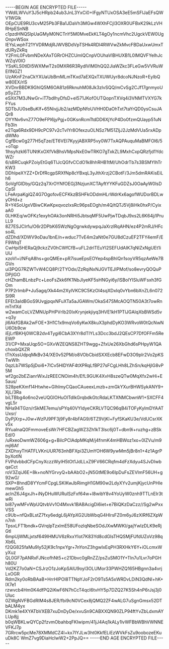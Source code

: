 -----BEGIN AGE ENCRYPTED FILE-----
YWdlLWVuY3J5cHRpb24ub3JnL3YxCi0+IFgyNTUxOSA3eE5mSFlJaEFsQWV1WGlk
OEpCUE9RU3cvM25Pb3FBa1JDaVh3MGw4WXhFCjI3OXR0UFBxK29kLzVHRHpESnNB
c1pzdHNQSlpUaGMyM0NCTnY5M0MveEkKLT4gOy1ncmVhc2UgckVEW0UgOnpvWSox
IEYsLwphT21YVDRMdjRJWVBDdVpTSHk4RDl4RWVwZkMvcFBDaUxwUmxTdURyZkRq
Y2FmL0FvbmNDeXAxTGRrOHZCUmlQCnpVOUhaVlBHUXB1L0lMQVFYelhJcWZqV0lO
YSsKLS0tIDI5WXMwT2s0MXR6R3RydlVlM0hQQ2JiaWZkc3FLeGw5VVRuWEl1NGZ1
UzAKnF2naCkYXUaUbBmMLmTKxd7aEXQxTXUWUyr8dcoNJNzoR+EylbQw80EX/rlS
XVDnrBBDK9GhIQ5M6OA81z6RknuhM08Jk3zlvSQQ/mCvSg2CJf17gnmyoUpSyZZ1
eSXit7M3JNwGr+iT7bdIhyDfsD+el571JKofOUTQopnTXVq4i3VNMTVXYG7kFYus
SDTbJU0seBuKIf+65NivjjJb2/azMDpNfoUVHH0DaOhTxt7taYrQD0ysCsuJAQr8
OYYNv6vnZ77O9eFPI6jyPgj+0GKsnRcmTtdDD6XjYcP4Do0fzmQUayp51uNFb3ln
e2Tqa6Rdx9DH9cPC97v2cTvIYr8OfexzuOLNSz7M51ZljJ2JzMdVUa5rxADpdWMo
CgfBcw0g277H5qTze/ET6VEI7KyyjABXRP5vy0W7TxAQPAuquMaBMFOl6/5+oTqp
1lhsyhzkl6TUNtKxOXfVkBhsVMpsNxE0wTRKO7gTxkZL9MxhCxpQRzfjd1YdcWZr
6/sBRCuqkPZoiyEtGq6TlJcQGfvCCdO1k8hhRHB1tM/UhOdrTb7s3BSMYIhTrKW3
DDhIpeXYZZ+DrDfRcgpSRXfNp8cYBxqL3yJthXrzj2CBotF/3Jm5dmRAKisEiLh6
SoVgfGIDby/GQz2q7XrOYNfOEGj3NzjunXCTAyftYYKFuGDZsJ0OaAyW0lsDCpSl
LFeArpaKgiQZ4G7OgofovECFKkzBSHFkODdmHLrWdrKx6agofWUDorBDLwyOHd+z
R+Y4SoUgxVBiwCKwKpxqvozIxsRc96psEOgh/m4Q/tQTJ5Vj8iHk0hxP/CyixaA0
0LHKEq/wOFKz1exyhOAk3onNRHi5JbtsqMF5UwPjwTDqbJ9xs2L6K64j/lPruLL9
8Z7ESJCIrfu/O6r2DPbK65WzNgOgrwkdywpqJaXrzlRqAHN/ez4P2mRJ/HFcso4L
dZDhd/XDWV9oDau1bnE/n+wduc7TvE4m2aNt0e7GU8dCzuEF2TFY4emF/EF9WtqT
CwHpi5HERaQj9ckzZV0hCWfCfB+uFL2drlTEuYl2SEFUdAIK7qNIZxNgUEt1iUlJ
xzoVl+i/NFqA8hs+goQMEe+pR7isueEpsEOYep4spBhIQn1soyVR5qzAeWe7BGVn
ui3PQG7RZWTvW4CQ8P/2TYOdx/ZzRqiNxNJGVTEJIPMof/so8evryQOQuPDPjIGO
cHZhamBLnbzPc+LeoFsZkk6fK1NbJIyeKF5sHNGyi6y/ISBolYISluWFsxh3fGOm
P7P2rImbP+Ju5agq/Xk44m2XylVKC9C5KzOI4sqXDxIq0vYbn6bXnZL6n072SI9R
EFEt3aIdBGoS9UvgjpqxNFuXTa5aJGAWm/OkaS47SMcAOQTN50A3t7owRnmTnfXd
w2wamCoLVZMNUpPHPVrIb20IxKrynjekjiyq3HVE1kH1PTlJGAIqXbBWSd5v+q3y
jI6AkfGBAk2wFOE+3H1C1x9mqVo6yKwX8kuX3phdDyKO3WRvoW0tQcNwNU6Ob9cw
iEjLrfBKHj0WCB2dv4Tygi6CbA3XYr8dTIYLs3Dcc3bdJ2QEsCP7DfOFFm5ReEWP
31/CP+MxaUqp5O+GXvWZEQNS8ZHT9wgg+ZfxUe26XbGhd6sPHpyW1QAchoxbQXZR
tThXssUdpqMkBv34/XE0v52PM/o8VObCbidSXXEcb8EFwD3O9pIr2Vo2pKSTwWlh
0qzLb7WSpSjDoi6+7lCv5HlDYAF4tXPRqLfBP27sFCgLHh8LZhSn/kqHjIG8vP5M
wf2go2bEZianrWixJzREECNOim4h/EfL9GUK4XvH8szeQTw0MqXfx2wHi+E5aus/
S28peKXmf14Htwhe+GlhImyCQaoCAueexLmzb+zmGkYXurBHWSykANY9+XjL/3Ra
biLTBbg4o6no2veUQGlOHuOlTdIkGrqbdkGtcRdaLKTXNMCbwnW1+SXCFF4vgL5r
NHa94TGzn/rSkME7emu/sPYq40VYldyeCKRLVTQC96qB4iTOFyKylmDYAATUxsr/
DyPjXrp+J0w+WzPJ9PF3j9Fy8r4bFAG9/6TZ9VjKl+FyfSKaKU3e/VdUCsrXKv5x
RYualnaQ0FmmoveEsWr7HFCBZagWZ3Zh1kT3lsc6j0T+dbn9i+ruzhg+zBSkEd/0
/uRxeoDwmWZ606g+g+BilcPClAdpMKqM/j4fnmK4mHBWoz1xo+0lZVu/m9mjl6Af
ZXDhxyTHATFLVKnUUR763nhBFXpi3ZUmYOH6W9ywMm5jBr8n1+4z1AgrPbyXotlN
FVPdvbbdCFpCnyXczzWyIH5tOt1JdLLxZ9FV66CRqfm4dFzXdyu4SJvDIwbqaCct
roV3ZqiJ6E+8k+noNYGrvyQ+bAAbO2+jN5GtME9o6IpDuFsZEVlmF56UH+g92wG/
SXP+8hndD8YYcmFCpgLSKIKwJbRimgH1GM90w2LdyXYv2umjKjycUnPHIemewGh5
aclnZ6J4gxJh+iNyDHuWURulSzFxf64w+l8wibY8v4YoUyW0znh9TTLnEIr3twRi
bi87ywMFvWpUQtvbVv1O4Mxvk1BABAcigDi6iet+e7BiQKzDaCzz//Sg2wPxxVSS
c9Ub+nfQxBLstZ7fxy6edgL6jAYpXG2UbWbqG4HIrsFZ0m6yJ6zXlRf6ZXpWn7nh
TpsxLFT1bndk+GVrqlpTzxlmE58UFozIqNbeSOdJXwMWKl/gajYwlzDLK9eRjGtl
6mpUjWMLjxtsf649IHMUV6zRxxYIot7K83Yd8cdGIsTHQSMjFUfdUZoVz98qXb6L
f2QG825faMu9Iy52jK9c1npxYgr+7nYonZ3hgwIxEqPH3RXHkY6Y+iOLcmxWyXuz
QL0GF7pANRxFJNcofhNt5+c21Dbvc0gRnZZ/psZuSMO1Y+Tln7u1Lvr7oPGHh80U
Vd2KZ7o0aN+CSJrzO1zJoKpSAlU9oyl3OLUMor33PWHZQ165HBgnn3a4vrjLxOGR
Rdm2ky0oRbBAaB+HrrHlPOl8TTNpYJoF2rO9Ts5A5xWRDvLDiN3QdNI+hK+lX7e1
rzwvcb4Hm0K4dfPQ2iKwF6N7hCcT4qcI6tvHY5p7DZQ27K5Sh4nP6rJsj3j0Uluc
0ZWgNVFBGdRIM4s8JER/fbi9cN0VCex8jQMQ2ZF4wALG7uSgnGmsx52DTbALM4yx
DKmk1e4XYATbVXEB7xuDnDyDe/xvuSn9CABXXQN90ZLP94ftYvZbLdxmAYLUp8jj
b0qWBKLwQYCp2fzvmObahbqFKIwipm/41jJ4Aq1kALy1lvWFBbWBhVWNNEVFKJ7p
7GRrcw5pcMe78XMMdCZ4I+kx7IYJLw3ht0KkfELiEzWVkFsZu9oobozeEKuuDk8C
WmZ7vg9DiaHcIwW2+2PpJQ==
-----END AGE ENCRYPTED FILE-----
